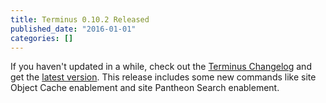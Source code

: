 ```yaml
---
title: Terminus 0.10.2 Released
published_date: "2016-01-01"
categories: []
---
```

If you haven't updated in a while, check out the [Terminus Changelog](https://github.com/pantheon-systems/cli/blob/master/CHANGELOG.md) and get the [latest version](https://github.com/pantheon-systems/cli/releases). This release includes some new commands like site Object Cache enablement and site Pantheon Search enablement.
